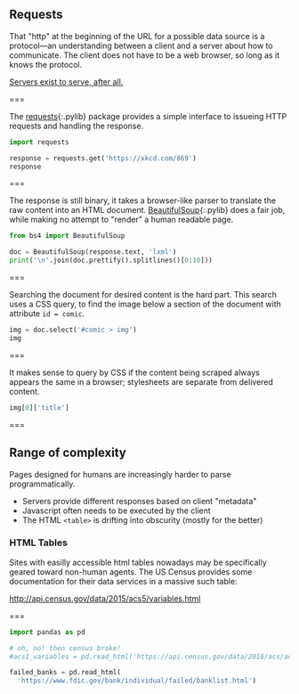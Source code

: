 ---
---

## Requests

That "http" at the beginning of the URL for a possible data source is
a protocol&mdash;an understanding between a client and a server about
how to communicate. The client does not have to be a web browser, so
long as it knows the protocol.

[Servers exist to serve, after all.](https://xkcd.com/869/)

===

The [requests](){:.pylib} package provides a simple interface to
issueing HTTP requests and handling the response.

```python
import requests

response = requests.get('https://xkcd.com/869')
response
```

===

The response is still binary, it takes a browser-like
parser to translate the raw content into an HTML document. [BeautifulSoup](){:.pylib} does
a fair job, while making no attempt to "render" a human readable page.

```python
from bs4 import BeautifulSoup

doc = BeautifulSoup(response.text, 'lxml')
print('\n'.join(doc.prettify().splitlines()[0:10]))
```

===

Searching the document for desired content is the hard part. This search
uses a CSS query, to find the image below a section of the document with
attribute `id = comic`.

```python
img = doc.select('#comic > img')
img
```

===

It makes sense to query by CSS if the content being scraped always appears
the same in a browser; stylesheets are separate from delivered content.

```python
img[0]['title']
```

===

## Range of complexity

Pages designed for humans are increasingly harder to parse programmatically.

- Servers provide different responses based on client "metadata"
- Javascript often needs to be executed by the client
- The HTML `<table>` is drifting into obscurity (mostly for the better)

### HTML Tables

Sites with easilly accessible html tables nowadays may be specifically geared toward
non-human agents. The US Census provides some documentation for their
data services in a massive such table:

<http://api.census.gov/data/2015/acs5/variables.html>

===

```python
import pandas as pd

# oh, no! then census broke!
#acs1_variables = pd.read_html('https://api.census.gov/data/2016/acs/acs1/profile/variables.html')

failed_banks = pd.read_html(
  'https://www.fdic.gov/bank/individual/failed/banklist.html')
```

<!--
===

```{python, evaluate = False}
acs5_variables = acs5_variables[0]
acs5_variables.head()
```

===

```{python, evaluate = False}
rows = acs5_variables['Concept'].str.contains('Household Income', na = False)
acs5_variables.loc[rows,]
```
-->